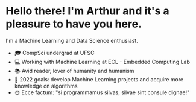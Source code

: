 # Hello there! I'm Arthur and it's a pleasure to have you here.

I'm a Machine Learning and Data Science enthusiast.

- 🎓 CompSci undergrad at UFSC
- 💻 Working with Machine Learning at ECL - Embedded Computing Lab
- 📚 Avid reader, lover of humanity and humanism
- 🔭 2022 goals: develop Machine Learning projects and acquire more knowledge on algorithms
- 🌞 Ecce factum: "si programmamus silvas, silvae sint consule dignae!" 
